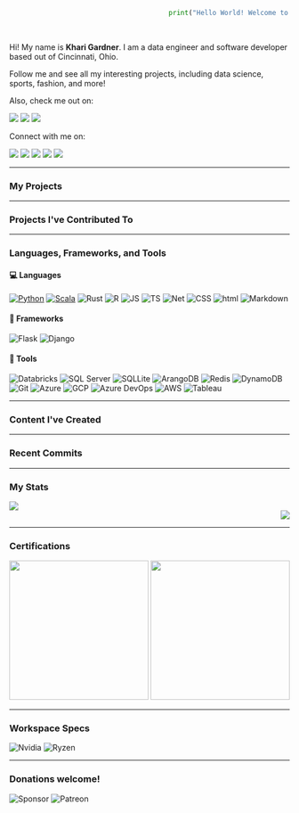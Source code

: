 ``` python
                                        print("Hello World! Welcome to my page!")
```
<div>&nbsp;</div>

Hi! My name is <strong>Khari Gardner</strong>. I am a data engineer and software developer based out of Cincinnati, Ohio. 

Follow me and see all my interesting projects, including data science, sports, fashion, and more!

<!--- lol as you can see i did hyperlinked images in both html and markdown for some reason :) --->
Also, check me out on:

<a href="https://www.leetcode.com/kharigardner"><img src="https://img.shields.io/badge/-LeetCode-FFA116?style=for-the-badge&logo=LeetCode&logoColor=black"></a> 
<a href="https://www.kaggle.com/kharigardner"><img src="https://img.shields.io/badge/Kaggle-20BEFF?style=for-the-badge&logo=Kaggle&logoColor=white"></a> 
<a href="https://www.hackerrank.com/kharigardner"><img src="https://img.shields.io/badge/-Hackerrank-2EC866?style=for-the-badge&logo=HackerRank&logoColor=white"></a> 

Connect with me on:

<a href="https://www.linkedin.com/in/khlgardner"><img src="https://img.shields.io/badge/LinkedIn-0077B5?style=for-the-badge&logo=linkedin&logoColor=white"></a> 
<a href="https://www.twitter.com/kckeezy"><img src="https://img.shields.io/badge/Twitter-1DA1F2?style=for-the-badge&logo=twitter&logoColor=white"></a> 
<a href="https://www.instagram.com/kharigardner"><img src="https://img.shields.io/badge/Instagram-E4405F?style=for-the-badge&logo=instagram&logoColor=white"></a> 
<a href="https://www.tiktok.com/kharigardner"><img src="https://img.shields.io/badge/TikTok-000000?style=for-the-badge&logo=tiktok&logoColor=white"></a> 
<a href="https://www.twitch.com/kharigardner"><img src="https://img.shields.io/badge/Twitch-9146FF?style=for-the-badge&logo=twitch&logoColor=white"></a>


-------------------------
### **My Projects**


-------------------------
### **Projects I've Contributed To**

-------------------------
### **Languages, Frameworks, and Tools**

#### :computer: **Languages**

[![Python](https://img.shields.io/badge/Python-3776AB?style=for-the-badge&logo=python&logoColor=white)](https://github.com/kharigardner/Portfoli[o/tree/main/Python) [![Scala](https://img.shields.io/badge/Scala-DC322F?style=for-the-badge&logo=scala&logoColor=white)](https://github.com/kharigardner/Portfolio/tree/main/Scala) ![Rust](https://img.shields.io/badge/Rust-000000?style=for-the-badge&logo=rust&logoColor=white) ![R](https://img.shields.io/badge/R-276DC3?style=for-the-badge&logo=r&logoColor=white) ![JS](https://img.shields.io/badge/JavaScript-F7DF1E?style=for-the-badge&logo=javascript&logoColor=black) ![TS](https://img.shields.io/badge/TypeScript-007ACC?style=for-the-badge&logo=typescript&logoColor=white) ![Net](https://img.shields.io/badge/.NET-5C2D91?style=for-the-badge&logo=.net&logoColor=white) ![CSS](https://img.shields.io/badge/CSS-239120?&style=for-the-badge&logo=css3&logoColor=white) ![html](https://img.shields.io/badge/HTML5-E34F26?style=for-the-badge&logo=html5&logoColor=white) ![Markdown](https://img.shields.io/badge/Markdown-000000?style=for-the-badge&logo=markdown&logoColor=white)

#### :hammer: **Frameworks**
<!-- #TODO: create a bade for fastapi --->
![Flask](https://img.shields.io/badge/Flask-000000?style=for-the-badge&logo=flask&logoColor=white) ![Django](https://img.shields.io/badge/Django-092E20?style=for-the-badge&logo=django&logoColor=white)

#### :wrench: **Tools**

![Databricks](https://img.shields.io/badge/Databricks-FF3621?style=for-the-badge&logo=Databricks&logoColor=white) ![SQL Server](https://img.shields.io/badge/Microsoft%20SQL%20Server-CC2927?style=for-the-badge&logo=microsoft%20sql%20server&logoColor=white) ![SQLLite](https://img.shields.io/badge/SQLite-07405E?style=for-the-badge&logo=sqlite&logoColor=white) ![ArangoDB](https://img.shields.io/badge/ArangoDB-DDE072?style=for-the-badge&logo=ArangoDB&logoColor=white) ![Redis](	https://img.shields.io/badge/redis-%23DD0031.svg?&style=for-the-badge&logo=redis&logoColor=white) ![DynamoDB](https://img.shields.io/badge/Amazon%20DynamoDB-4053D6?style=for-the-badge&logo=Amazon%20DynamoDB&logoColor=white) ![Git](https://img.shields.io/badge/GIT-E44C30?style=for-the-badge&logo=git&logoColor=white) ![Azure](https://img.shields.io/badge/microsoft%20azure-0089D6?style=for-the-badge&logo=microsoft-azure&logoColor=white) ![GCP](https://img.shields.io/badge/Google_Cloud-4285F4?style=for-the-badge&logo=google-cloud&logoColor=white) ![Azure DevOps](https://img.shields.io/badge/Azure_DevOps-0078D7?style=for-the-badge&logo=azure-devops&logoColor=white) ![AWS](https://img.shields.io/badge/Amazon_AWS-FF9900?style=for-the-badge&logo=amazonaws&logoColor=white) ![Tableau](https://img.shields.io/badge/Tableau-E97627?style=for-the-badge&logo=Tableau&logoColor=white)

-------------------------

### **Content I've Created**

<!-- Too beeee addedd :) --->

-------------------------

### **Recent Commits**

<!--START_SECTION:activity-->

<!--END_SECTION:activity-->

-------------------------
### **My Stats**

<div class="row">
    <div class="column" align=left>
        <a href="https://git.io/streak-stats">
            <img src="https://streak-stats.demolab.com/?user=kharigardner">
        </a> 
    </div>
    <div class="column" align=right>
        <a href="https://github-readme-stats.vercel.app">
            <img src="https://github-readme-stats.vercel.app/api?username=kharigardner&show_icons=true&theme=radical">
        </a>
    </div>
</div>

------------------------
### **Certifications**

<a href="https://www.credly.com/badges/46768e32-1763-407c-9832-5f93ab6430c7/public_url"><img src="https://images.credly.com/size/680x680/images/7abb071f-772a-46fe-a899-5a11699a62dc/GCC_badge_DA_1000x1000.png" width="250"></a>
<a href="https://www.credly.com/earner/earned/badge/ff4865ee-b012-4dfa-91ef-ae931cfe7530/public_url"><img src="https://images.credly.com/size/680x680/images/be8fcaeb-c769-4858-b567-ffaaa73ce8cf/image.png" width="250"></a>

-------------------------
### **Workspace Specs**

![Nvidia](https://img.shields.io/badge/NVIDIA-GTX1650-76B900?style=for-the-badge&logo=nvidia&logoColor=white)
![Ryzen](https://img.shields.io/badge/AMD-Ryzen_5_4000X-ED1C24?style=for-the-badge&logo=amd&logoColor=white)

-------------------------
### **Donations welcome!**

<!--- Add hyperlinks to sponsor here --->
![Sponsor](https://img.shields.io/badge/sponsor-30363D?style=for-the-badge&logo=GitHub-Sponsors&logoColor=#white) ![Patreon](https://img.shields.io/badge/Patreon-F96854?style=for-the-badge&logo=patreon&logoColor=white)